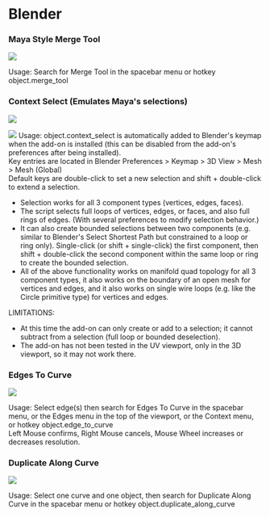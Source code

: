 # Blender

### Maya Style Merge Tool
![](https://i.imgur.com/aTZDOdp.gif)

Usage: Search for Merge Tool in the spacebar menu or hotkey object.merge_tool

### Context Select (Emulates Maya's selections)
![](https://i.imgur.com/FwF4o0r.gif)

![](https://i.imgur.com/bpaMJWL.png)
Usage: object.context_select is automatically added to Blender's keymap when the add-on is installed (this can be disabled from the add-on's preferences after being installed).  
Key entries are located in Blender Preferences > Keymap > 3D View > Mesh > Mesh (Global)  
Default keys are double-click to set a new selection and shift + double-click to extend a selection.

- Selection works for all 3 component types (vertices, edges, faces).  
- The script selects full loops of vertices, edges, or faces, and also full rings of edges.  (With several preferences to modify selection behavior.)
- It can also create bounded selections between two components (e.g. similar to Blender's Select Shortest Path but constrained to a loop or ring only).  Single-click (or shift + single-click) the first component, then shift + double-click the second component within the same loop or ring to create the bounded selection.  
- All of the above functionality works on manifold quad topology for all 3 component types, it also works on the boundary of an open mesh for vertices and edges, and it also works on single wire loops (e.g. like the Circle primitive type) for vertices and edges.  

LIMITATIONS: 
- At this time the add-on can only create or add to a selection; it cannot subtract from a selection (full loop or bounded deselection).  
- The add-on has not been tested in the UV viewport, only in the 3D viewport, so it may not work there.

### Edges To Curve
![](https://i.imgur.com/u2tHwLL.gif)

Usage: Select edge(s) then search for Edges To Curve in the spacebar menu, or the Edges menu in the top of the viewport, or the Context menu, or hotkey object.edge_to_curve  
Left Mouse confirms, Right Mouse cancels, Mouse Wheel increases or decreases resolution.

### Duplicate Along Curve
![](https://i.imgur.com/8kERwFF.gif)

Usage: Select one curve and one object, then search for Duplicate Along Curve in the spacebar menu or hotkey object.duplicate_along_curve
